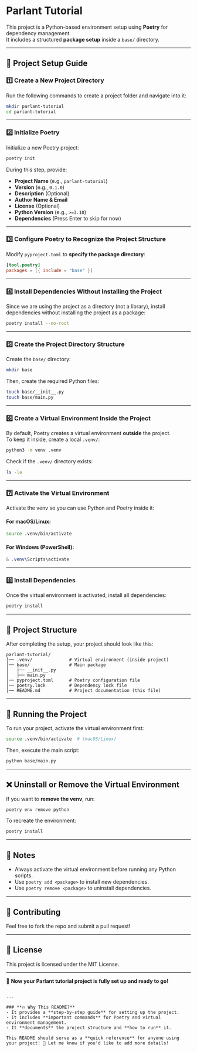 # Parlant Tutorial

This project is a Python-based environment setup using **Poetry** for dependency management.  
It includes a structured **package setup** inside a `base/` directory.

---

## **🚀 Project Setup Guide**

### **1️⃣ Create a New Project Directory**
Run the following commands to create a project folder and navigate into it:
```sh
mkdir parlant-tutorial
cd parlant-tutorial
```

---

### **2️⃣ Initialize Poetry**
Initialize a new Poetry project:
```sh
poetry init
```
During this step, provide:
- **Project Name** (e.g., `parlant-tutorial`)
- **Version** (e.g., `0.1.0`)
- **Description** (Optional)
- **Author Name & Email**
- **License** (Optional)
- **Python Version** (e.g., `>=3.10`)
- **Dependencies** (Press Enter to skip for now)

---

### **3️⃣ Configure Poetry to Recognize the Project Structure**
Modify `pyproject.toml` to **specify the package directory**:
```toml
[tool.poetry]
packages = [{ include = "base" }]
```

---

### **4️⃣ Install Dependencies Without Installing the Project**
Since we are using the project as a directory (not a library), install dependencies without installing the project as a package:
```sh
poetry install --no-root
```

---

### **5️⃣ Create the Project Directory Structure**
Create the `base/` directory:
```sh
mkdir base
```
Then, create the required Python files:
```sh
touch base/__init__.py
touch base/main.py
```

---

### **6️⃣ Create a Virtual Environment Inside the Project**
By default, Poetry creates a virtual environment **outside** the project.  
To keep it inside, create a local `.venv/`:
```sh
python3 -m venv .venv
```
Check if the `.venv/` directory exists:
```sh
ls -la
```

---

### **7️⃣ Activate the Virtual Environment**
Activate the venv so you can use Python and Poetry inside it:

#### **For macOS/Linux:**
```sh
source .venv/bin/activate
```

#### **For Windows (PowerShell):**
```powershell
& .venv\Scripts\activate
```

---

### **8️⃣ Install Dependencies**
Once the virtual environment is activated, install all dependencies:
```sh
poetry install
```

---

## **📂 Project Structure**
After completing the setup, your project should look like this:
```
parlant-tutorial/
│── .venv/              # Virtual environment (inside project)
│── base/               # Main package
│   ├── __init__.py
│   ├── main.py
│── pyproject.toml      # Poetry configuration file
│── poetry.lock         # Dependency lock file
│── README.md           # Project documentation (this file)
```

---

## **🎯 Running the Project**
To run your project, activate the virtual environment first:
```sh
source .venv/bin/activate  # (macOS/Linux)
```
Then, execute the main script:
```sh
python base/main.py
```

---

## **❌ Uninstall or Remove the Virtual Environment**
If you want to **remove the venv**, run:
```sh
poetry env remove python
```

To recreate the environment:
```sh
poetry install
```

---

## **📌 Notes**
- Always activate the virtual environment before running any Python scripts.
- Use `poetry add <package>` to install new dependencies.
- Use `poetry remove <package>` to uninstall dependencies.

---

## **🤝 Contributing**
Feel free to fork the repo and submit a pull request!

---

## **📜 License**
This project is licensed under the MIT License.

---

🚀 **Now your Parlant tutorial project is fully set up and ready to go!**  
```

---

### **🔥 Why This README?**
- It provides a **step-by-step guide** for setting up the project.
- It includes **important commands** for Poetry and virtual environment management.
- It **documents** the project structure and **how to run** it.

This README should serve as a **quick reference** for anyone using your project! 🚀 Let me know if you'd like to add more details!
